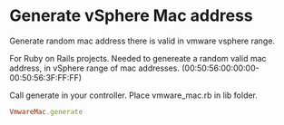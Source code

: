 # Generate vSphere Mac address
Generate random mac address there is valid in vmware vsphere range. 

For Ruby on Rails projects. Needed to genereate a random valid mac address, in vSphere range of mac addresses. (00:50:56:00:00:00-00:50:56:3F:FF:FF)

Call generate in your controller. Place vmware_mac.rb in lib folder.

```ruby
VmwareMac.generate
```
